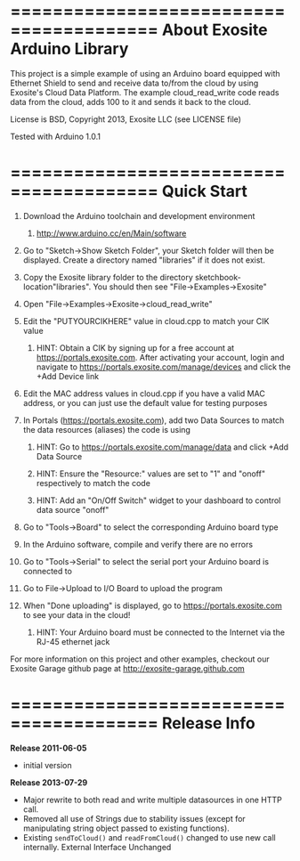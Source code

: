 
========================================
About Exosite Arduino Library
========================================
This project is a simple example of using an Arduino board equipped with Ethernet Shield to send and receive data to/from the cloud by using Exosite's Cloud Data Platform.  The example cloud_read_write code reads data from the cloud, adds 100 to it and sends it back to the cloud. 

License is BSD, Copyright 2013, Exosite LLC (see LICENSE file)

Tested with Arduino 1.0.1

========================================
Quick Start
========================================
1. Download the Arduino toolchain and development environment

    1. http://www.arduino.cc/en/Main/software

2. Go to "Sketch->Show Sketch Folder", your Sketch folder will then be displayed. Create a directory named "libraries" if it does not exist.

3. Copy the Exosite library folder to the directory sketchbook-location\"libraries". You should then see "File->Examples->Exosite"

4. Open "File->Examples->Exosite->cloud_read_write"

5. Edit the "PUTYOURCIKHERE" value in cloud.cpp to match your CIK value

    1. HINT: Obtain a CIK by signing up for a free account at https://portals.exosite.com. After activating your account, login and navigate to https://portals.exosite.com/manage/devices and click the +Add Device link

6. Edit the MAC address values in cloud.cpp if you have a valid MAC address, or you can just use the default value for testing purposes

7. In Portals (https://portals.exosite.com), add two Data Sources to match the data resources (aliases) the code is using

    1. HINT: Go to https://portals.exosite.com/manage/data and click +Add Data Source

    2. HINT: Ensure the "Resource:" values are set to "1" and "onoff" respectively to match the code

    3. HINT: Add an "On/Off Switch" widget to your dashboard to control data source "onoff"

8. Go to "Tools->Board" to select the corresponding Arduino board type
 
9. In the Arduino software, compile and verify there are no errors

10. Go to "Tools->Serial" to select the serial port your Arduino board is connected to

11. Go to File->Upload to I/O Board to upload the program

12. When "Done uploading" is displayed, go to https://portals.exosite.com to see your data in the cloud!

    1. HINT: Your Arduino board must be connected to the Internet via the RJ-45 ethernet jack

For more information on this project and other examples, checkout our Exosite Garage github page at http://exosite-garage.github.com

========================================
Release Info
========================================
**Release 2011-06-05**
 - initial version

**Release 2013-07-29**
 - Major rewrite to both read and write multiple datasources in one HTTP call.
 - Removed all use of Strings due to stability issues (except for manipulating string object passed to existing functions).
 - Existing `sendToCloud()` and `readFromCloud()` changed to use new call internally. External Interface Unchanged
